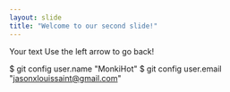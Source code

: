```yaml
---
layout: slide
title: "Welcome to our second slide!"
---
```

Your text
Use the left arrow to go back!

$ git config user.name "MonkiHot"
$ git config user.email "jasonxlouissaint@gmail.com"